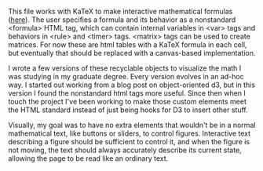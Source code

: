This file works with KaTeX to make interactive mathematical formulas ([here](jalt.online/homophily.html)). The user specifies a formula and its behavior as a nonstandard \<formula> HTML tag, which can contain internal variables in \<var> tags and behaviors in \<rule> and \<timer> tags. \<matrix> tags can be used to create matrices. For now these are html tables with a KaTeX formula in each cell, but eventually that should be replaced with a canvas-based implementation.

I wrote a few versions of these recyclable objects to visualize the math I was studying in my graduate degree. Every version evolves in an ad-hoc way. I started out working from a blog post on object-oriented d3, but in this version I found the nonstandard html tags more useful. Since then when I touch the project I've been working to make those custom elements meet the HTML standard instead of just being hooks for D3 to insert other stuff. 

Visually, my goal was to have no extra elements that wouldn't be in a normal mathematical text, like buttons or sliders, to control figures. Interactive text describing a figure should be sufficient to control it, and when the figure is not moving, the text should always accurately describe its current state, allowing the page to be read like an ordinary text.
